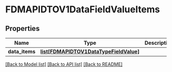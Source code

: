 # FDMAPIDTOV1DataFieldValueItems

## Properties
Name | Type | Description | Notes
------------ | ------------- | ------------- | -------------
**data_items** | [**list[FDMAPIDTOV1DataTypeFieldValue]**](FDMAPIDTOV1DataTypeFieldValue.md) |  | [optional] 

[[Back to Model list]](../README.md#documentation-for-models) [[Back to API list]](../README.md#documentation-for-api-endpoints) [[Back to README]](../README.md)

